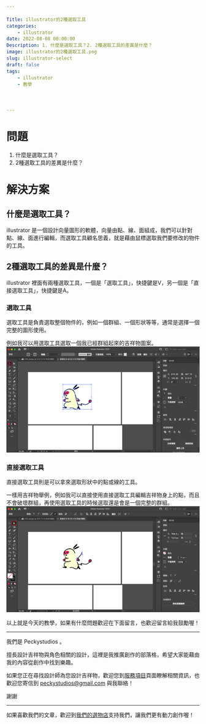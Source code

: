 ```yaml
---

Title: illustrator的2種選取工具
categories:
    - illustrator
date: 2022-08-08 00:00:00
Description: 1. 什麼是選取工具？2. 2種選取工具的差異是什麼？
image: illustrator的2種選取工具.png
slug: illustrator-select
draft: false
tags:
    - illustrator
    - 教學



---
```




# 問題
1. 什麼是選取工具？
2. 2種選取工具的差異是什麼？

# 解決方案

## 什麼是選取工具？
illustrator 是一個設計向量圖形的軟體，向量由點、線、面組成，我們可以針對點、線、面進行編輯，而選取工具顧名思義，就是藉由鼠標選取我們要修改的物件的工具。

## 2種選取工具的差異是什麼？
illustrator 裡面有兩種選取工具，一個是「選取工具」，快捷鍵是V，另一個是「直接選取工具」，快捷鍵是A。

### 選取工具
選取工具是負責選取整個物件的，例如一個群組、一個形狀等等，通常是選擇一個完整的圖形使用。

例如我可以用選取工具選取一個我已經群組起來的吉祥物圖案。
![image](AF4BBE1E-7BC1-4CD6-BD87-77A120942AE1.png)

### 直接選取工具
直接選取工具則是可以拿來選取形狀中的點或線的工具。

一樣用吉祥物舉例，例如我可以直接使用直接選取工具編輯吉祥物身上的點，而且不會破壞群組，再使用選取工具的時候選取還是會是一個完整的群組。
![image](83E32E4B-FFB2-4B5B-8D45-5C66B35FC354.png)

以上就是今天的教學，如果有什麼問題歡迎在下面留言，也歡迎留言給我鼓勵喔！

---

我們是 Peckystudios 。

擅長設計吉祥物與角色相關的設計，這裡是我推廣創作的部落格，希望大家能藉由我的內容從創作中找到樂趣。

如果您正在尋找設計師為您設計吉祥物，歡迎您到[服務項目](https://peckyhsieh.wixsite.com/peckystudiosservice)頁面瞭解相關資訊，也歡迎您寄信到 peckystudios@gmail.com 與我聯絡！

謝謝

---

如果喜歡我們的文章，歡迎到[我們的選物店](https://www.rakuten.com.tw/shop/peckystudio/)支持我們，讓我們更有動力創作喔！


